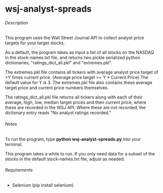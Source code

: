 # wsj-analyst-spreads

###### Description
This program uses the Wall Street Journal API to collect analyst price targets for your target stocks.

As a default, the program takes as input a list of all stocks on the NASDAQ in the stock-names.txt file, and returns two pickle serialized python dictionaries, "ratings_dict_all.pkl" and "extremes.pkl".

The extremes.pkl file contains all tickers with average analyst price target of >Y times current price. (Average price target >= Y * Current Price) The default value for Y is 3. The extremes.pkl file also contains these average target price and current price numbers themselves.

The ratings_dict_all.pkl file returns all tickers along with each of their average, high, low, median target prices and their current price, where these are recorded in the WSJ API. Where these are not recorded, the dictionary entry reads "No analyst ratings recorded."

###### Notes

To run the program, type **python wsj-analyst-spreads.py** into your terminal.

This program takes a while to run. If you only need data for a subset of the stocks in the default stock-names.txt file, adjust as needed.

###### Requirements
- Selenium (pip install selenium)


